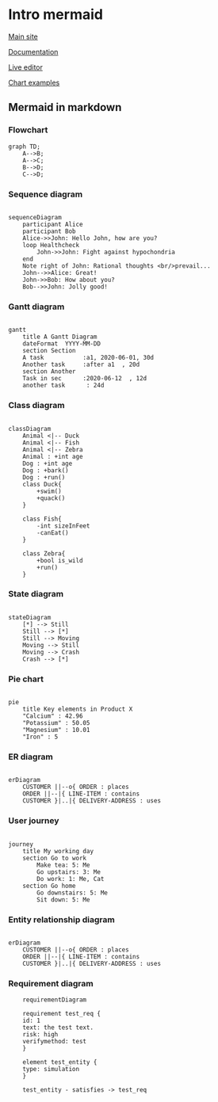 # Intro mermaid

[Main site](https://mermaid-js.github.io/mermaid/)

[Documentation](https://mermaid-js.github.io/mermaid/#/)

[Live editor](https://mermaid-js.github.io/mermaid-live-editor/)

[Chart examples](https://mermaid-js.github.io/mermaid/#/flowchart)

## Mermaid in markdown

### Flowchart

```mermaid
graph TD;
    A-->B;
    A-->C;
    B-->D;
    C-->D;
```

### Sequence diagram

```mermaid

sequenceDiagram
    participant Alice
    participant Bob
    Alice->>John: Hello John, how are you?
    loop Healthcheck
        John->>John: Fight against hypochondria
    end
    Note right of John: Rational thoughts <br/>prevail...
    John-->>Alice: Great!
    John->>Bob: How about you?
    Bob-->>John: Jolly good!
```

### Gantt diagram

```mermaid

gantt
    title A Gantt Diagram
    dateFormat  YYYY-MM-DD
    section Section
    A task           :a1, 2020-06-01, 30d
    Another task     :after a1  , 20d
    section Another
    Task in sec      :2020-06-12  , 12d
    another task      : 24d
```

### Class diagram

```mermaid

classDiagram
    Animal <|-- Duck
    Animal <|-- Fish
    Animal <|-- Zebra
    Animal : +int age
    Dog : +int age
    Dog : +bark()
    Dog : +run()
    class Duck{
        +swim()
        +quack()
    }

    class Fish{
        -int sizeInFeet
        -canEat()
    }

    class Zebra{
        +bool is_wild
        +run()
    }

```

### State diagram

```mermaid

stateDiagram
    [*] --> Still
    Still --> [*]
    Still --> Moving
    Moving --> Still
    Moving --> Crash
    Crash --> [*]
```

### Pie chart

```mermaid

pie
    title Key elements in Product X
    "Calcium" : 42.96
    "Potassium" : 50.05
    "Magnesium" : 10.01
    "Iron" : 5
```

### ER diagram

```mermaid

erDiagram
    CUSTOMER ||--o{ ORDER : places
    ORDER ||--|{ LINE-ITEM : contains
    CUSTOMER }|..|{ DELIVERY-ADDRESS : uses
```

### User journey

```mermaid

journey
    title My working day
    section Go to work
        Make tea: 5: Me
        Go upstairs: 3: Me
        Do work: 1: Me, Cat
    section Go home
        Go downstairs: 5: Me
        Sit down: 5: Me
```

### Entity relationship diagram

```mermaid

erDiagram
    CUSTOMER ||--o{ ORDER : places
    ORDER ||--|{ LINE-ITEM : contains
    CUSTOMER }|..|{ DELIVERY-ADDRESS : uses
```

### Requirement diagram

```mermaid
    requirementDiagram

    requirement test_req {
    id: 1
    text: the test text.
    risk: high
    verifymethod: test
    }

    element test_entity {
    type: simulation
    }

    test_entity - satisfies -> test_req

```
